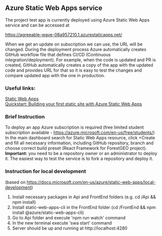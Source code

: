 ## Azure Static Web Apps service

The project test app is currently deployed using Azure Static Web Apps service and can be accessed
at

https://agreeable-wave-08a957210.1.azurestaticapps.net/

When we get an update on subscription we can use, the URL will be changed. During the deployment
process Azure automatically creates GitHub workflow file that defines CI/CD (Continuous
integration/deployment). For example, when the code is updated and PR is created, GitHub
automatically creates a copy of the app with the updated code and provides URL for that so it is
easy to test the changes and compare updated app with the one in production.

### **Useful links:**

[Static Web Apps](https://azure.microsoft.com/en-us/services/app-service/static/#overview)  
[Quickstart: Building your first static site with Azure Static Web Apps](https://docs.microsoft.com/en-us/azure/static-web-apps/getting-started?tabs=vanilla-javascript)

### **Brief Instruction**

To deploy an app Azure subscription is required (free limited student subscription
available - https://azure.microsoft.com/en-us/free/students/)  
In the main dashboard search for Static Web Apps resource, click +Create and fill all necessary
information, including GitHub repository, branch and choose correct build preset (React Framework
for ForestGEO project).  
**Important:** you need to be a repository owner or an administrator to deploy it. The easiest way
to test the service is to fork a repository and deploy it.

### Instruction for local development

(based on https://docs.microsoft.com/en-us/azure/static-web-apps/local-development)

1. Install necessary packages in Api and FrontEnd folders (e.g. cd /Api && npm install)
2. Install static-web-apps-cli in the FrontEnd folder (cd /FrontEnd && npm install
   @azure/static-web-apps-cli)
3. Go to Api folder and execute 'npm run watch' command
4. In the new terminal execute 'swa start' command
5. Server should be up and running at http://localhost:4280 
